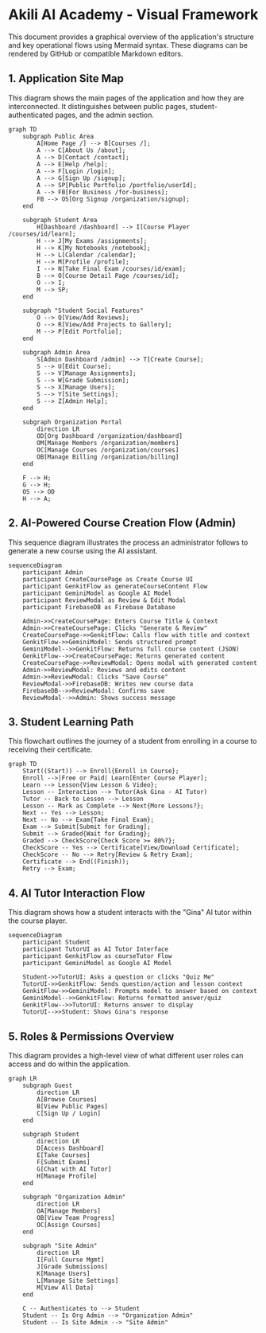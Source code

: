 
# Akili AI Academy - Visual Framework

This document provides a graphical overview of the application's structure and key operational flows using Mermaid syntax. These diagrams can be rendered by GitHub or compatible Markdown editors.

## 1. Application Site Map

This diagram shows the main pages of the application and how they are interconnected. It distinguishes between public pages, student-authenticated pages, and the admin section.

```mermaid
graph TD
    subgraph Public Area
        A[Home Page /] --> B[Courses /];
        A --> C[About Us /about];
        A --> D[Contact /contact];
        A --> E[Help /help];
        A --> F[Login /login];
        A --> G[Sign Up /signup];
        A --> SP[Public Portfolio /portfolio/userId];
        A --> FB[For Business /for-business];
        FB --> OS[Org Signup /organization/signup];
    end

    subgraph Student Area
        H[Dashboard /dashboard] --> I[Course Player /courses/id/learn];
        H --> J[My Exams /assignments];
        H --> K[My Notebooks /notebook];
        H --> L[Calendar /calendar];
        H --> M[Profile /profile];
        I --> N[Take Final Exam /courses/id/exam];
        B --> O[Course Detail Page /courses/id];
        O --> I;
        M --> SP;
    end

    subgraph "Student Social Features"
        O --> Q[View/Add Reviews];
        O --> R[View/Add Projects to Gallery];
        M --> P[Edit Portfolio];
    end
    
    subgraph Admin Area
        S[Admin Dashboard /admin] --> T[Create Course];
        S --> U[Edit Course];
        S --> V[Manage Assignments];
        S --> W[Grade Submission];
        S --> X[Manage Users];
        S --> Y[Site Settings];
        S --> Z[Admin Help];
    end

    subgraph Organization Portal
        direction LR
        OD[Org Dashboard /organization/dashboard]
        OM[Manage Members /organization/members]
        OC[Manage Courses /organization/courses]
        OB[Manage Billing /organization/billing]
    end

    F --> H;
    G --> H;
    OS --> OD
    H --> A;
```

## 2. AI-Powered Course Creation Flow (Admin)

This sequence diagram illustrates the process an administrator follows to generate a new course using the AI assistant.

```mermaid
sequenceDiagram
    participant Admin
    participant CreateCoursePage as Create Course UI
    participant GenkitFlow as generateCourseContent Flow
    participant GeminiModel as Google AI Model
    participant ReviewModal as Review & Edit Modal
    participant FirebaseDB as Firebase Database

    Admin->>CreateCoursePage: Enters Course Title & Context
    Admin->>CreateCoursePage: Clicks "Generate & Review"
    CreateCoursePage->>GenkitFlow: Calls flow with title and context
    GenkitFlow->>GeminiModel: Sends structured prompt
    GeminiModel-->>GenkitFlow: Returns full course content (JSON)
    GenkitFlow-->>CreateCoursePage: Returns generated content
    CreateCoursePage->>ReviewModal: Opens modal with generated content
    Admin->>ReviewModal: Reviews and edits content
    Admin->>ReviewModal: Clicks "Save Course"
    ReviewModal->>FirebaseDB: Writes new course data
    FirebaseDB-->>ReviewModal: Confirms save
    ReviewModal-->>Admin: Shows success message
```

## 3. Student Learning Path

This flowchart outlines the journey of a student from enrolling in a course to receiving their certificate.

```mermaid
graph TD
    Start((Start)) --> Enroll{Enroll in Course};
    Enroll -->|Free or Paid| Learn[Enter Course Player];
    Learn --> Lesson{View Lesson & Video};
    Lesson -- Interaction --> Tutor(Ask Gina - AI Tutor)
    Tutor -- Back to Lesson --> Lesson
    Lesson -- Mark as Complete --> Next{More Lessons?};
    Next -- Yes --> Lesson;
    Next -- No --> Exam{Take Final Exam};
    Exam --> Submit[Submit for Grading];
    Submit --> Graded{Wait for Grading};
    Graded --> CheckScore{Check Score >= 80%?};
    CheckScore -- Yes --> Certificate[View/Download Certificate];
    CheckScore -- No --> Retry[Review & Retry Exam];
    Certificate --> End((Finish));
    Retry --> Exam;
```

## 4. AI Tutor Interaction Flow

This diagram shows how a student interacts with the "Gina" AI tutor within the course player.

```mermaid
sequenceDiagram
    participant Student
    participant TutorUI as AI Tutor Interface
    participant GenkitFlow as courseTutor Flow
    participant GeminiModel as Google AI Model

    Student->>TutorUI: Asks a question or clicks "Quiz Me"
    TutorUI->>GenkitFlow: Sends question/action and lesson context
    GenkitFlow->>GeminiModel: Prompts model to answer based on context
    GeminiModel-->>GenkitFlow: Returns formatted answer/quiz
    GenkitFlow-->>TutorUI: Returns answer to display
    TutorUI-->>Student: Shows Gina's response
```

## 5. Roles & Permissions Overview

This diagram provides a high-level view of what different user roles can access and do within the application.

```mermaid
graph LR
    subgraph Guest
        direction LR
        A[Browse Courses]
        B[View Public Pages]
        C[Sign Up / Login]
    end

    subgraph Student
        direction LR
        D[Access Dashboard]
        E[Take Courses]
        F[Submit Exams]
        G[Chat with AI Tutor]
        H[Manage Profile]
    end
    
    subgraph "Organization Admin"
        direction LR
        OA[Manage Members]
        OB[View Team Progress]
        OC[Assign Courses]
    end

    subgraph "Site Admin"
        direction LR
        I[Full Course Mgmt]
        J[Grade Submissions]
        K[Manage Users]
        L[Manage Site Settings]
        M[View All Data]
    end

    C -- Authenticates to --> Student
    Student -- Is Org Admin --> "Organization Admin"
    Student -- Is Site Admin --> "Site Admin"
```
